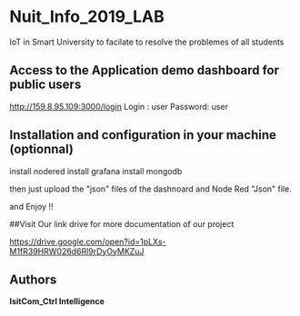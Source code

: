 # Nuit_Info_2019_LAB

IoT in Smart University to facilate to resolve the problemes of all students

## Access to the Application demo dashboard for public users
http://159.8.95.109:3000/login
 Login : user
  Password: user

## Installation and configuration in your machine (optionnal)
install nodered
install grafana
install mongodb

then just upload the "json" files of the dashnoard and Node Red "Json" file.

and Enjoy !!

##Visit Our link drive for more documentation of our project

https://drive.google.com/open?id=1pLXs-M1fR39HRW026d6Rl9rDyOyMKZuJ

## Authors

 **IsitCom_Ctrl Intelligence**


